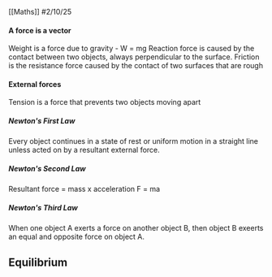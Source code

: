 [[Maths]]
#2/10/25
#### A force is a vector

Weight is a force due to gravity - W = mg
Reaction force is caused by the contact between two objects, always perpendicular to the surface.
Friction is the resistance force caused by the contact of two surfaces that are rough
#### External forces
Tension is a force that prevents two objects moving apart
##### Newton's First Law
Every object continues in a state of rest or uniform motion in a straight line unless acted on by a resultant external force.
##### Newton's Second Law
Resultant force = mass x acceleration
F = ma
##### Newton's Third Law
When one object A exerts a force on another object B, then object B exeerts an equal and opposite force on object A.
## Equilibrium
